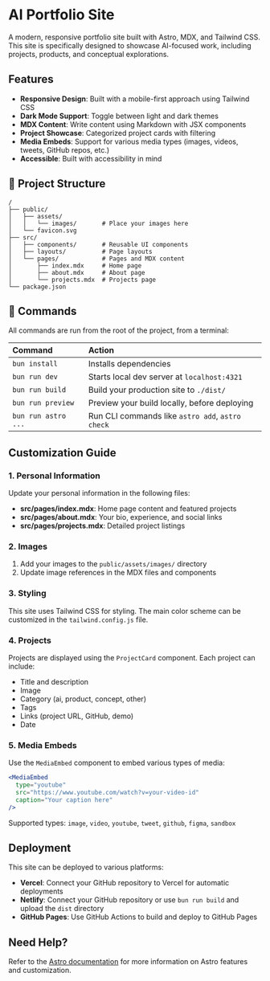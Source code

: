 # AI Portfolio Site

A modern, responsive portfolio site built with Astro, MDX, and Tailwind CSS. This site is specifically designed to showcase AI-focused work, including projects, products, and conceptual explorations.

## Features

- **Responsive Design**: Built with a mobile-first approach using Tailwind CSS
- **Dark Mode Support**: Toggle between light and dark themes
- **MDX Content**: Write content using Markdown with JSX components
- **Project Showcase**: Categorized project cards with filtering
- **Media Embeds**: Support for various media types (images, videos, tweets, GitHub repos, etc.)
- **Accessible**: Built with accessibility in mind

## 🚀 Project Structure

```text
/
├── public/
│   ├── assets/
│   │   └── images/       # Place your images here
│   └── favicon.svg
├── src/
│   ├── components/       # Reusable UI components
│   ├── layouts/          # Page layouts
│   └── pages/            # Pages and MDX content
│       ├── index.mdx     # Home page
│       ├── about.mdx     # About page
│       └── projects.mdx  # Projects page
└── package.json
```

## 🧞 Commands

All commands are run from the root of the project, from a terminal:

| Command                   | Action                                           |
| :------------------------ | :----------------------------------------------- |
| `bun install`             | Installs dependencies                            |
| `bun run dev`             | Starts local dev server at `localhost:4321`      |
| `bun run build`           | Build your production site to `./dist/`          |
| `bun run preview`         | Preview your build locally, before deploying     |
| `bun run astro ...`       | Run CLI commands like `astro add`, `astro check` |

## Customization Guide

### 1. Personal Information

Update your personal information in the following files:

- **src/pages/index.mdx**: Home page content and featured projects
- **src/pages/about.mdx**: Your bio, experience, and social links
- **src/pages/projects.mdx**: Detailed project listings

### 2. Images

1. Add your images to the `public/assets/images/` directory
2. Update image references in the MDX files and components

### 3. Styling

This site uses Tailwind CSS for styling. The main color scheme can be customized in the `tailwind.config.js` file.

### 4. Projects

Projects are displayed using the `ProjectCard` component. Each project can include:

- Title and description
- Image
- Category (ai, product, concept, other)
- Tags
- Links (project URL, GitHub, demo)
- Date

### 5. Media Embeds

Use the `MediaEmbed` component to embed various types of media:

```jsx
<MediaEmbed 
  type="youtube" 
  src="https://www.youtube.com/watch?v=your-video-id" 
  caption="Your caption here" 
/>
```

Supported types: `image`, `video`, `youtube`, `tweet`, `github`, `figma`, `sandbox`

## Deployment

This site can be deployed to various platforms:

- **Vercel**: Connect your GitHub repository to Vercel for automatic deployments
- **Netlify**: Connect your GitHub repository or use `bun run build` and upload the `dist` directory
- **GitHub Pages**: Use GitHub Actions to build and deploy to GitHub Pages

## Need Help?

Refer to the [Astro documentation](https://docs.astro.build) for more information on Astro features and customization.
